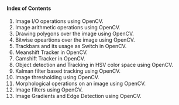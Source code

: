 #### Index of Contents
1. Image I/O operations using OpenCV.
2. Image arithmetic operations using OpenCV.
3. Drawing polygons over the image using OpenCV.
4. Bitwise opeartions over the image using OpenCV.
5. Trackbars and its usage as Switch in OpenCV.
6. Meanshift Tracker in OpenCV.
7. Camshift Tracker in OpenCV.
8. Object detection and Tracking in HSV color space using OpenCV.
9. Kalman filter based tracking using OpenCV.
10. Image thresholding using OpenCV.
11. Morphological operations on an image using OpenCV.
12. Image filters using OpenCV.
13. Image Gradients and Edge Detection using OpenCV.
